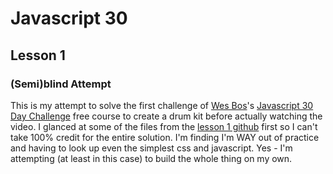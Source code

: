 # Javascript 30
## Lesson 1
### (Semi)blind Attempt

This is my attempt to solve the first challenge of [Wes Bos](http://wesbos.com/)'s [Javascript 30 Day Challenge](https://javascript30.com/) free course to create a drum kit before actually watching the video.  I glanced at some of the files from the [lesson 1 github](https://github.com/wesbos/JavaScript30/tree/master/01%20-%20JavaScript%20Drum%20Kit) first so I can't take 100% credit for the entire solution.  I'm finding I'm WAY out of practice and having to look up even the simplest css and javascript.  Yes - I'm attempting (at least in this case) to build the whole thing on my own.